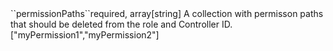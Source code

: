 <tr><td>``permissionPaths``</td><td>required, array[string]</td>
<td>A collection with permisson paths that should be deleted from the role and Controller ID.
<td>["myPermission1","myPermission2"]</td>
<td></td>
</tr>

 
